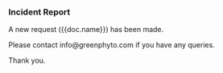 <h3>Incident Report</h3>

<p>A new request ({{doc.name}}) has been made.</p>

<p>Please contact info@greenphyto.com if you have any queries.</p>

<p>Thank you.</p>